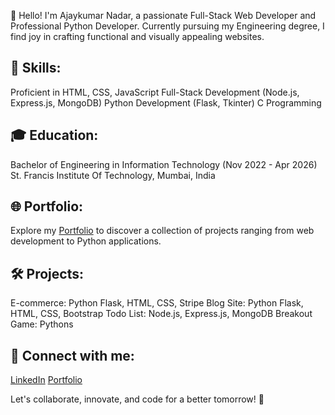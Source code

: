 👋 Hello! I'm Ajaykumar Nadar, a passionate Full-Stack Web Developer and Professional Python Developer. Currently pursuing my Engineering degree, I find joy in crafting functional and visually appealing websites.


🚀 Skills:
--------------------------------------------------------------------------------------------------------------
Proficient in HTML, CSS, JavaScript
Full-Stack Development (Node.js, Express.js, MongoDB)
Python Development (Flask, Tkinter)
C Programming


🎓 Education:
---------------------------------------------------------------------------------------------------------------
Bachelor of Engineering in Information Technology (Nov 2022 - Apr 2026)
St. Francis Institute Of Technology, Mumbai, India


🌐 Portfolio:
---------------------------------------------------------------------------------------------------------------
Explore my <a href="https://ajaykumarn3000.github.io/portfolio">Portfolio</a> to discover a collection of projects ranging from web development to Python applications.


🛠️ Projects:
---------------------------------------------------------------------------------------------------------------
E-commerce: Python Flask, HTML, CSS, Stripe
Blog Site: Python Flask, HTML, CSS, Bootstrap
Todo List: Node.js, Express.js, MongoDB
Breakout Game: Pythons


🔗 Connect with me:
---------------------------------------------------------------------------------------------------------------
<a href="https://www.linkedin.com/in/ajaykumarn3000/">LinkedIn</a>
<a href="https://ajaykumarn3000.github.io/portfolio">Portfolio</a>

Let's collaborate, innovate, and code for a better tomorrow! 🚀
